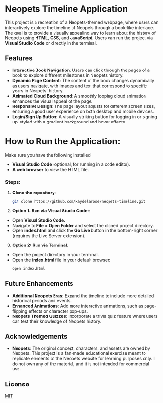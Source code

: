 # Neopets Timeline Application

This project is a recreation of a Neopets-themed webpage, where users can interactively explore the timeline of Neopets through a book-like interface. The goal is to provide a visually appealing way to learn about the history of Neopets using **HTML**, **CSS**, and **JavaScript**. Users can run the project via **Visual Studio Code** or directly in the terminal.

## Features

- **Interactive Book Navigation**: Users can click through the pages of a book to explore different milestones in Neopets history.
- **Dynamic Page Content**: The content of the book changes dynamically as users navigate, with images and text that correspond to specific years in Neopets' history.
- **Animated Cloud Background**: A smoothly looping cloud animation enhances the visual appeal of the page.
- **Responsive Design**: The page layout adjusts for different screen sizes, ensuring a good user experience on both desktop and mobile devices.
- **Login/Sign Up Button**: A visually striking button for logging in or signing up, styled with a gradient background and hover effects.

# How to Run the Application:

Make sure you have the following installed:

- **Visual Studio Code** (optional, for running in a code editor).
- **A web browser** to view the HTML file.

### Steps:

1. **Clone the repository**:
   ```bash
   git clone https://github.com/kaydelarose/neopets-timeline.git
2. **Option 1: Run via Visual Studio Code:**:
- Open **Visual Studio Code.**
- Navigate to **File > Open Folder** and select the cloned project directory.
- Open **index.html** and click the **Go Live** button in the bottom-right corner (requires the Live Server extension).

3. **Option 2: Run via Terminal**:
- Open the project directory in your terminal.
- Open the **index.html** file in your default browser:
    ```bash
   open index.html

## Future Enhancements
- **Additional Neopets Eras**: Expand the timeline to include more detailed historical periods and events.
- **Enhanced Animations**: Add more interactive animations, such as page-flipping effects or character pop-ups.
- **Neopets Themed Quizzes**: Incorporate a trivia quiz feature where users can test their knowledge of Neopets history.

## Acknowledgements

- **Neopets**: The original concept, characters, and assets are owned by Neopets. This project is a fan-made educational exercise meant to replicate elements of the Neopets website for learning purposes only. I do not own any of the material, and it is not intended for commercial use.

## License

[MIT](https://choosealicense.com/licenses/mit/)


